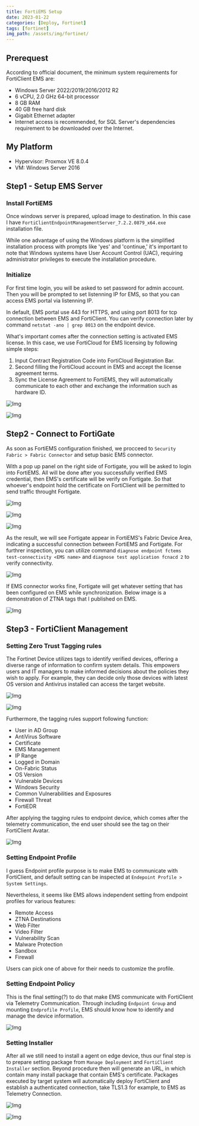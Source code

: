 ```yaml
---
title: FortiEMS Setup
date: 2023-01-22
categories: [Deploy, Fortinet]
tags: [fortinet]
img_path: /assets/img/fortinet/
---
```



## Prerequest

According to official document, the minimum system requirements for FortiClient EMS are:

- Windows Server 2022/2019/2016/2012 R2
- 6 vCPU, 2.0 GHz 64-bit processor
- 8 GB RAM
- 40 GB free hard disk
- Gigabit Ethernet adapter
- Internet access is recommended, for SQL Server's dependencies requirement to be downloaded over the Internet. 



## My Platform
- Hypervisor: Proxmox VE 8.0.4
- VM: Windows Server 2016

## Step1 - Setup EMS Server

### Install FortiEMS
Once windows server is prepared, upload image to destination.
In this case I have `FortiClientEndpointManagementServer_7.2.2.0879_x64.exe` installation file.

While one advantage of using the Windows platform is the simplified installation process with prompts like 'yes' and 'continue,' it's important to note that Windows systems have User Account Control (UAC), requiring administrator privileges to execute the installation procedure.

### Initialize
For first time login, you will be asked to set password for admin account. Then you will be prompted to set listenning IP for EMS, so that you can access EMS portal via listenning IP.

In default, EMS portal use 443 for HTTPS, and using port 8013 for tcp connection between EMS and FortiClient. You can verify connection later by command `netstat -ano | grep 8013` on the endpoint device.




What's important comes after the connection setting is activated EMS license. In this case, we use FortiCloud for EMS licensing by following simple steps:
1. Input Contract Registration Code into FortiCloud Registration Bar.
2. Second filling the FortiCloud account in EMS and accept the license agreement terms.
3. Sync the License Agreement to FortiEMS, they will automatically communicate to each other and exchange the information such as hardware ID.

![Img](Reg.png)


![Img](Reg_success.png)



## Step2 - Connect to FortiGate

As soon as FortiEMS configuration finished, we procceed to `Security Fabric > Fabric Connector` and setup basic EMS connector.

With a pop up panel on the right side of Fortigate, you will be asked to login into FortiEMS. All will be done after you successfully verified EMS credential, then EMS's certificate will be verify on Fortigate. So that whoever's endpoint hold the certificate on FortiClient will be permitted to send traffic throught Fortigate.

![Img](EMS_connector.png)


![Img](EMS_auth.png)


![Img](EMS_conn_success.png)

As the result, we will see Fortigate appear in FortiEMS's Fabric Device Area, indicating a successful connection between FortiEMS and Fortigate. For furthrer inspection, you can utilize command `diagnose endpoint fctems test-connectivity <EMS name>` and `diagnose test application fcnacd 2` to verify connectivity.

![Img](EMS_fabric.png)

If EMS connector works fine, Fortigate will get whatever setting that has been configured on EMS while synchronization. Below image is a demonstration of ZTNA tags that I published on EMS.

![Img](FGT_tag.png)

## Step3 - FortiClient Management

### Setting Zero Trust Tagging rules

The Fortinet Device utilizes tags to identify verified devices, offering a diverse range of information to confirm system details. This empowers users and IT managers to make informed decisions about the policies they wish to apply. For example, they can decide only those devices with latest OS version and Antivirus installed can access the target website.


![Img](ztna_tag_rule.png)


![Img](ztna_tag_AV.png)

Furthermore, the tagging rules support following function:
- User in AD Group
- AntiVirus Software
- Certificate
- EMS Management
- IP Range
- Logged in Domain
- On-Fabric Status
- OS Version
- Vulnerable Devices
- Windows Security
- Common Vulnerabilities and Exposures
- Firewall Threat
- FortiEDR

After applying the tagging rules to endpoint device, which comes after the telemetry communication, the end user should see the tag on their FortiClient Avatar.

![Img](FortiClient_Avatar.png)

### Setting Endpoint Profile

I guess Endpoint profile purpose is to make EMS to communicate with FortiClient, and default setting can be inspected at `Endepoint Profile > System Settings`.

Nevertheless, it seems like EMS allows independent setting from endpoint profiles for various features:
- Remote Access
- ZTNA Destinations
- Web Filter
- Video Filter
- Vulnerability Scan
- Malware Protection
- Sandbox
- Firewall

Users can pick one of above for their needs to customize the profile.

### Setting Endpoint Policy

This is the final setting(?) to do that make EMS communicate with FortiClient via Telemetry Communication. Through including `Endpoint Group` and mounting `Endprofile Profile`, EMS should know how to identify and manage the device information. 

![Img](EMS_EndpointPolicy.png)

### Setting Installer

After all we still need to install a agent on edge device, thus our final step is to prepare setting package from `Manage Deployment` and `FortiClient Installer` section. Beyond procedure then will generate an URL, in which contain many install package  that contain EMS's certificate. Packages executed by target system will automatically deploy FortiClient and establish a authenticated connection, take TLS1.3 for example, to EMS as Telemetry Connection.

![Img](Client_ZTNAconnProxy.png)

![Img](EMS_Endpoint3.png)
